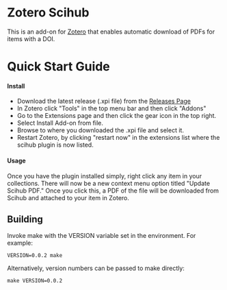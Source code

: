 # Zotero Scihub
This is an add-on for [Zotero](https://www.zotero.org/) that enables automatic download of PDFs for items with a DOI.

# Quick Start Guide

#### Install
- Download the latest release (.xpi file) from the [Releases Page](https://github.com/ethanwillis/zotero-scihub/releases)
- In Zotero click "Tools" in the top menu bar and then click "Addons"
- Go to the Extensions page and then click the gear icon in the top right.
- Select Install Add-on from file.
- Browse to where you downloaded the .xpi file and select it.
- Restart Zotero, by clicking "restart now" in the extensions list where the
scihub plugin is now listed.

#### Usage
Once you have the plugin installed simply, right click any item in your collections.
There will now be a new context menu option titled "Update Scihub PDF." Once you
click this, a PDF of the file will be downloaded from Scihub and attached to your
item in Zotero.



## Building

Invoke make with the VERSION variable set in the environment. For example:

````
VERSION=0.0.2 make
````

Alternatively, version numbers can be passed to make directly:

````
make VERSION=0.0.2
````
